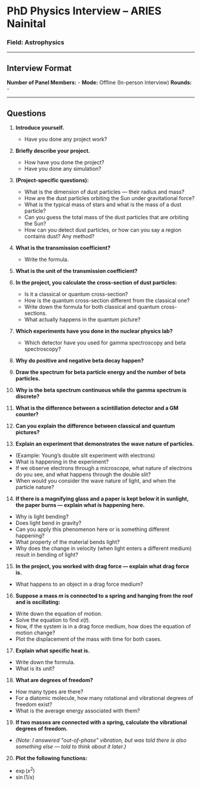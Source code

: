 # **PhD Physics Interview – ARIES Nainital**

### Field: Astrophysics

---

## **Interview Format**

**Number of Panel Members:** -
**Mode:** Offline (In-person Interview)
**Rounds:** -

---

## **Questions**

1. **Introduce yourself.**

   * Have you done any project work?

2. **Briefly describe your project.**

   * How have you done the project?
   * Have you done any simulation?

3. **(Project-specific questions):**

   * What is the dimension of dust particles — their radius and mass?
   * How are the dust particles orbiting the Sun under gravitational force?
   * What is the typical mass of stars and what is the mass of a dust particle?
   * Can you guess the total mass of the dust particles that are orbiting the Sun?
   * How can you detect dust particles, or how can you say a region contains dust? Any method?

4. **What is the transmission coefficient?**

   * Write the formula.

5. **What is the unit of the transmission coefficient?**

6. **In the project, you calculate the cross-section of dust particles:**

   * Is it a classical or quantum cross-section?
   * How is the quantum cross-section different from the classical one?
   * Write down the formula for both classical and quantum cross-sections.
   * What actually happens in the quantum picture?

7. **Which experiments have you done in the nuclear physics lab?**

   * Which detector have you used for gamma spectroscopy and beta spectroscopy?

8. **Why do positive and negative beta decay happen?**

9. **Draw the spectrum for beta particle energy and the number of beta particles.**

10. **Why is the beta spectrum continuous while the gamma spectrum is discrete?**

11. **What is the difference between a scintillation detector and a GM counter?**

12. **Can you explain the difference between classical and quantum pictures?**

13. **Explain an experiment that demonstrates the wave nature of particles.**

* (Example: Young’s double slit experiment with electrons)
* What is happening in the experiment?
* If we observe electrons through a microscope, what nature of electrons do you see, and what happens through the double slit?
* When would you consider the wave nature of light, and when the particle nature?

14. **If there is a magnifying glass and a paper is kept below it in sunlight, the paper burns — explain what is happening here.**

* Why is light bending?
* Does light bend in gravity?
* Can you apply this phenomenon here or is something different happening?
* What property of the material bends light?
* Why does the change in velocity (when light enters a different medium) result in bending of light?

15. **In the project, you worked with drag force — explain what drag force is.**

* What happens to an object in a drag force medium?

16. **Suppose a mass $m$ is connected to a spring and hanging from the roof and is oscillating:**

* Write down the equation of motion.
* Solve the equation to find $x(t)$.
* Now, if the system is in a drag force medium, how does the equation of motion change?
* Plot the displacement of the mass with time for both cases.

17. **Explain what specific heat is.**

* Write down the formula.
* What is its unit?

18. **What are degrees of freedom?**

* How many types are there?
* For a diatomic molecule, how many rotational and vibrational degrees of freedom exist?
* What is the average energy associated with them?

19. **If two masses are connected with a spring, calculate the vibrational degrees of freedom.**

* *(Note: I answered "out-of-phase" vibration, but was told there is also something else — told to think about it later.)*

20. **Plot the following functions:**

* $\exp(x^2)$
* $\sin(1/x)$


